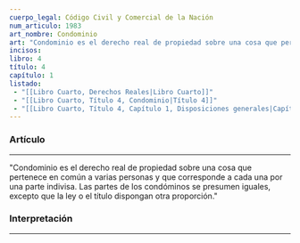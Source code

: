 ```yaml
---
cuerpo_legal: Código Civil y Comercial de la Nación
num_articulo: 1983
art_nombre: Condominio
art: "Condominio es el derecho real de propiedad sobre una cosa que pertenece en común a varias personas y que corresponde a cada una por una parte indivisa. Las partes de los condóminos se presumen iguales, excepto que la ley o el título dispongan otra proporción."
incisos: 
libro: 4
título: 4
capítulo: 1
listado:
 - "[[Libro Cuarto, Derechos Reales|Libro Cuarto]]"
 - "[[Libro Cuarto, Título 4, Condominio|Título 4]]"
 - "[[Libro Cuarto, Título 4, Capítulo 1, Disposiciones generales|Capítulo 1]]"
---
```

### Artículo
---
"Condominio es el derecho real de propiedad sobre una cosa que pertenece en común a varias personas y que corresponde a cada una por una parte indivisa. Las partes de los condóminos se presumen iguales, excepto que la ley o el título dispongan otra proporción."


### Interpretación
---
